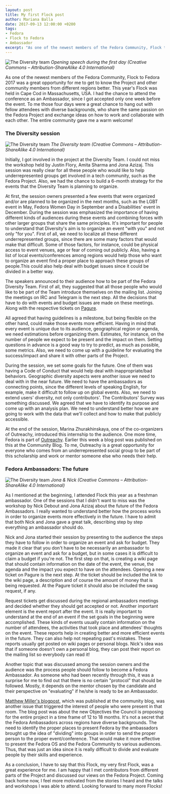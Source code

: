 ```yaml
---
layout: post
title: My first Flock post
author: Mariana Balla
date: 2017-09-13 12:00:00 +0200
tags:
- Fedora
- Flock to Fedora
- Ambassador
excerpt: "As one of the newest members of the Fedora Community, Flock to Fedora 2017 was a great opportunity for me to get to know the Project and other community members from different regions better. This year's Flock was held in Cape Cod in Massachusetts, USA. "
--- 
```

![The Diversity team](/assets/img/Flock.jpg)
<i>Opening speech during the first day (Creative Commons – Attribution-ShareAlike 4.0 International)</i>

As one of the newest members of the Fedora Community, Flock to Fedora 2017 was a great opportunity for me to get to know the Project and other community members from different regions better. This year's Flock was held in Cape Cod in Massachusetts, USA. I had the chance to attend the conference as an Ambassador, since I got accepted only one week before the event. To me those four days were a great chance to hang out with fellow attendees  with diverse backgrounds, who share the same passion on the Fedora Project and exchange ideas on how to work and collaborate with each other. The entire community gave me a warm welcome!


### The Diversity session
![The Diversity team](/assets/img/Diversity2.jpg)
<i>The Diversity team (Creative Commons – Attribution-ShareAlike 4.0 International)</i>

Initially, I got involved in the project at the Diversity Team. I could not miss the workshop held by Justin Flory, Amita Sharma and Jona Azizaj. This session was really clear for all these people who would like to help underrepresented groups get involved in a tech community, such as the Fedora Project. Also, we had the chance to build a 6-month strategy for the events that the Diversity Team is planning to organize. 



At first, the session owners presented a few events that were organized and/or are planned to be organized in the next months, such as the LGBT event in May, Fedora Women Day in September and a Disabilities' event in December. During the session was emphasized the importance of having different kinds of audiences during these events and combining forces with other larger groups that share the same principles. It's important for people to understand that Diversity's aim is to organize an event "with you" and not only "for you". First of all, we need to localize all these different underrepresented groups, since there are some many factors that would make that difficult. Some of those factors, for instance, could be physical access to event venues, age or fear of coming out publicly. Also, having a list of local events/conferences among regions would help those who want to organize an event find a proper place to approach these groups of people.This could also help deal with budget issues since it could be divided in a better way.



The speakers announced to their audience how to be part of the Fedora Diversity Team. First of all, they suggested that all those people who would like to be part of the Team introduce themselves on the mailing list. Joining the meetings on IRC and Telegram is the next step. All the  decisions that have to do with events and budget issues are made on these meetings. Along with the respective tickets on [Pagure](https://pagure.io/). 



All agreed that having guidelines is a milestone, but being flexible on the other hand, could make those events more efficient. Having in mind that every event is unique due to its audience, geographical region or agenda, we need estimations before organizing them. Estimates, for instance, on the number of people we expect to be present and the impact on them. Setting questions in advance is a good way to try to predict, as much as possible, some metrics. Also, we need to come up with a guideline for evaluating the success/impact and share it with other parts of the Project.


During the session, we set some goals for the future. One of them was having a Code of Conduct that would help deal with inappropriate/bad behaviors. Geographic diversity aspects were another issue we need to deal with  in the near future. We need to have the ambassadors as connecting points, since the different levels of speaking English, for example, make it difficult to follow up on global events. Also, we need to extend users' diversity, not only contributors'. The Contributors' Survey was something discussed. We agreed that we have to identify its purpose and come up with an analysis plan. We need to understand better how we are going to work with the data that we'll collect and how to make that publicly accessible.


At the end of the session, Marina Zhurakhinskaya, one of the co-organizers of Outreachy, introduced this internship to the audience. One more time, Fedora is part of [Outreachy](https://communityblog.fedoraproject.org/).  Earlier this week a blog post was published on this at the Community Blog. To me, Outreachy is a great opportunity for everyone who comes from an underrepresented social group to be part of this scholarship and work or mentor someone else who needs their help.



### Fedora Ambassadors: The future
![The Diversity team](/assets/img/Diversity1.jpg)
<i>Jona & Nick (Creative Commons – Attribution-ShareAlike 4.0 International)</i>


As I mentioned at the beginning, I attended Flock this year as a freshman ambassador. One of the sessions that I didn't want to miss was the workshop by Nick Debout and Jona Azizaj about the future of the Fedora Ambassadors. I really wanted to understand better how the process works in order to organize events more effectively in the future. I have to admit that both Nick and Jona gave a great talk, describing step by step everything an ambassador should do. 


Nick and Jona started their session by presenting to the audience the steps they have to follow in order to organize an event and ask for budget. They made it clear that you don't have to be necessarily an ambassador to organize an event and ask for a budget, but in some cases it is difficult to claim a budget if you're not. The first step on that, is creating a wiki page that should contain information on the date of the event, the venue, the agenda and the impact you expect to have on the attendees. Opening a new ticket on Pagure is the next step. At the ticket should be included the link to the wiki page, a description and of course the amount of money that is being requested. At the Pagure ticket it should also be included the swag request, if any.


Request tickets get discussed during the regional ambassadors meetings and decided whether they should get accepted or not. Another important element is the event report after the event. It is really important to understand at the end of an event if the set goals in the beginning were accomplished. These kinds of events usually contain information on the number of attendees, the activities that took place and attendees' thoughts on the event. These reports help in creating better and more efficient events in the future. They can also help not repeating past's mistakes. These reports usually get posted on wiki pages or personal blogs. Nick's idea was that if someone doesn't own a personal blog, they can post their report on the mailing list so everybody can read it! 


Another topic that was discussed among the session owners and the audience was the process people should follow to become a Fedora Ambassador. As someone who had been recently through this, it was a surprise for me to find out that there is no certain "protocol" that should be followed. Mostly, it depends on the mentor chosen by the candidate and their perspective on "evaluating" if he/she is ready to be an Ambassador. 



[Matthew Miller's blogpost](https://communityblog.fedoraproject.org/ambassadors-fedora-strategy/), which was published at the community blog, was another issue that triggered the interest of people who were present in that room. The blog post was about the new Objectives the Council is proposing for the entire project in a time frame of 12 to 18 months. It's not a secret that the Fedora Ambassadors across regions have diverse backgrounds. The need to identify the proper places to present Fedora by the ambassadors brought up the idea of "dividing" into groups in order to send the proper person to the proper event/conference. That would make it more effective to present the Fedora OS and the Fedora Community to various audiences. Thus, that was just an idea since it is really difficult to divide and evaluate people by their skills and experience.


As a conclusion, I have to say that this Flock, my very first Flock, was a great experience for me. I am happy that I met contributors from different parts of the Project and discussed our views on the Fedora Project. Coming back home now, I feel more motivated from the stories I heard and the talks and workshops I was able to attend.  Looking forward to many more Flocks!  
